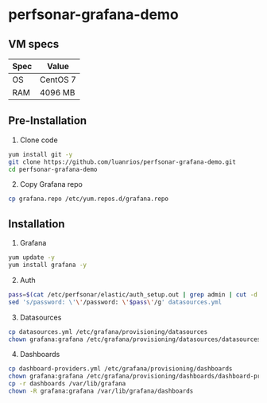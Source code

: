 # perfsonar-grafana-demo

## VM specs

| Spec | Value |
| --- | --- |
| OS | CentOS 7 |
| RAM | 4096 MB |

## Pre-Installation

1. Clone code
```bash
yum install git -y
git clone https://github.com/luanrios/perfsonar-grafana-demo.git
cd perfsonar-grafana-demo
```

2. Copy Grafana repo
```bash
cp grafana.repo /etc/yum.repos.d/grafana.repo
```

## Installation

1. Grafana
```bash
yum update -y
yum install grafana -y
```

2. Auth
```bash
pass=$(cat /etc/perfsonar/elastic/auth_setup.out | grep admin | cut -d " " -f 2)
sed 's/password: \'\'/password: \'$pass\'/g' datasources.yml
```

3. Datasources
```bash
cp datasources.yml /etc/grafana/provisioning/datasources
chown grafana:grafana /etc/grafana/provisioning/datasources/datasources.yml
```

4. Dashboards
```bash
cp dashboard-providers.yml /etc/grafana/provisioning/dashboards
chown grafana:grafana /etc/grafana/provisioning/dashboards/dashboard-providers.yml
cp -r dashboards /var/lib/grafana
chown -R grafana:grafana /var/lib/grafana/dashboards
```
